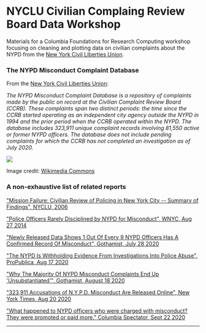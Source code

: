# NYCLU Civilian Complaing Review Board Data Workshop

Materials for a Columbia Foundations for Research Computing workshop focusing on cleaning and plotting data on civilian complaints about the NYPD from the [New York Civil Liberties Union](https://github.com/new-york-civil-liberties-union/NYPD-Misconduct-Complaint-Database).

### The NYPD Misconduct Complaint Database


From the [New York Civil Liberties Union](https://www.nyclu.org/en/campaigns/nypd-misconduct-database):

*The NYPD Misconduct Complaint Database is a repository of complaints made by the public on record at the Civilian Complaint Review Board (CCRB). These complaints span two distinct periods: the time since the CCRB started operating as an independent city agency outside the NYPD in 1994 and the prior period when the CCRB operated within the NYPD. The database includes 323,911 unique complaint records involving 81,550 active or former NYPD officers. The database does not include pending complaints for which the CCRB has not completed an investigation as of July 2020.*

![](https://upload.wikimedia.org/wikipedia/en/3/32/CCRB_logo.png)

Image credit: [Wikimedia Commons](https://en.wikipedia.org/wiki/Civilian_Complaint_Review_Board#/media/File:CCRB_logo.png)
### A non-exhaustive list of related reports

["Mission Failure: Civilian Review of Policing in New York City -- Summary of Findings", NYCLU, 2006](https://www.nyclu.org/en/mission-failure-civilian-review-policing-new-york-city-summary-findings)

["Police Officers Rarely Disciplined by NYPD for Misconduct", WNYC, Aug 27 2014](https://www.wnyc.org/story/nypds-poor-track-record-meting-out-discipline-officer-misconduct/)

["Newly Released Data Shows 1 Out Of Every 9 NYPD Officers Has A Confirmed Record Of Misconduct", Gothamist, July 28 2020](https://gothamist.com/news/nypd-police-ccrb-database-shows-confirmed-record-misconduct)

["The NYPD Is Withholding Evidence From Investigations Into Police Abuse", ProPublica, Aug 17 2020](https://www.propublica.org/article/the-nypd-is-withholding-evidence-from-investigations-into-police-abuse)

["Why The Majority Of NYPD Misconduct Complaints End Up 'Unsubstantiated'", Gothamist, August 18 2020](https://gothamist.com/news/why-the-majority-of-nypd-misconduct-complaints-end-up-unsubstantiated)

["323,911 Accusations of N.Y.P.D. Misconduct Are Released Online", New York Times, Aug 20 2020](https://www.nytimes.com/2020/08/20/nyregion/nypd-ccrb-records-published.html)

["What happened to NYPD officers who were charged with misconduct? They were promoted or paid more." Columbia Spectator, Sept 22 2020](https://www.columbiaspectator.com/news/2020/09/22/what-happened-to-nypd-officers-who-were-charged-with-misconduct-they-were-promoted-or-paid-more/)

---


